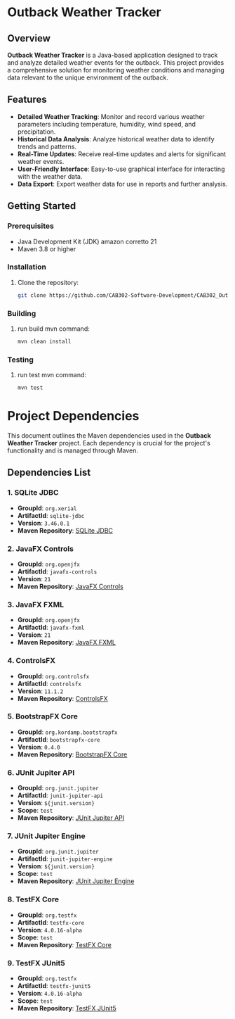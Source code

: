 # Outback Weather Tracker

## Overview

**Outback Weather Tracker** is a Java-based application designed to track and analyze detailed weather events for the outback. This project provides a comprehensive solution for monitoring weather conditions and managing data relevant to the unique environment of the outback.

## Features

- **Detailed Weather Tracking**: Monitor and record various weather parameters including temperature, humidity, wind speed, and precipitation.
- **Historical Data Analysis**: Analyze historical weather data to identify trends and patterns.
- **Real-Time Updates**: Receive real-time updates and alerts for significant weather events.
- **User-Friendly Interface**: Easy-to-use graphical interface for interacting with the weather data.
- **Data Export**: Export weather data for use in reports and further analysis.

## Getting Started

### Prerequisites

- Java Development Kit (JDK) amazon corretto 21
- Maven 3.8 or higher

### Installation

1. Clone the repository:
   ```bash
   git clone https://github.com/CAB302-Software-Development/CAB302_OutbackWeatherTracker.git

### Building

1. run build mvn command:
   ```bash
   mvn clean install

### Testing

1. run test mvn command:
   ```bash
   mvn test

# Project Dependencies

This document outlines the Maven dependencies used in the **Outback Weather Tracker** project. Each dependency is crucial for the project's functionality and is managed through Maven.

## Dependencies List

### 1. SQLite JDBC
- **GroupId**: `org.xerial`
- **ArtifactId**: `sqlite-jdbc`
- **Version**: `3.46.0.1`
- **Maven Repository**: [SQLite JDBC](https://mvnrepository.com/artifact/org.xerial/sqlite-jdbc)

### 2. JavaFX Controls
- **GroupId**: `org.openjfx`
- **ArtifactId**: `javafx-controls`
- **Version**: `21`
- **Maven Repository**: [JavaFX Controls](https://mvnrepository.com/artifact/org.openjfx/javafx-controls/21)

### 3. JavaFX FXML
- **GroupId**: `org.openjfx`
- **ArtifactId**: `javafx-fxml`
- **Version**: `21`
- **Maven Repository**: [JavaFX FXML](https://mvnrepository.com/artifact/org.openjfx/javafx-fxml/21)

### 4. ControlsFX
- **GroupId**: `org.controlsfx`
- **ArtifactId**: `controlsfx`
- **Version**: `11.1.2`
- **Maven Repository**: [ControlsFX](https://mvnrepository.com/artifact/org.controlsfx/controlsfx/11.1.2)

### 5. BootstrapFX Core
- **GroupId**: `org.kordamp.bootstrapfx`
- **ArtifactId**: `bootstrapfx-core`
- **Version**: `0.4.0`
- **Maven Repository**: [BootstrapFX Core](https://mvnrepository.com/artifact/org.kordamp.bootstrapfx/bootstrapfx-core/0.4.0)

### 6. JUnit Jupiter API
- **GroupId**: `org.junit.jupiter`
- **ArtifactId**: `junit-jupiter-api`
- **Version**: `${junit.version}`
- **Scope**: `test`
- **Maven Repository**: [JUnit Jupiter API](https://mvnrepository.com/artifact/org.junit.jupiter/junit-jupiter-api)

### 7. JUnit Jupiter Engine
- **GroupId**: `org.junit.jupiter`
- **ArtifactId**: `junit-jupiter-engine`
- **Version**: `${junit.version}`
- **Scope**: `test`
- **Maven Repository**: [JUnit Jupiter Engine](https://mvnrepository.com/artifact/org.junit.jupiter/junit-jupiter-engine)

### 8. TestFX Core
- **GroupId**: `org.testfx`
- **ArtifactId**: `testfx-core`
- **Version**: `4.0.16-alpha`
- **Scope**: `test`
- **Maven Repository**: [TestFX Core](https://mvnrepository.com/artifact/org.testfx/testfx-core/4.0.16-alpha)

### 9. TestFX JUnit5
- **GroupId**: `org.testfx`
- **ArtifactId**: `testfx-junit5`
- **Version**: `4.0.16-alpha`
- **Scope**: `test`
- **Maven Repository**: [TestFX JUnit5](https://mvnrepository.com/artifact/org.testfx/testfx-junit5/4.0.16-alpha)
